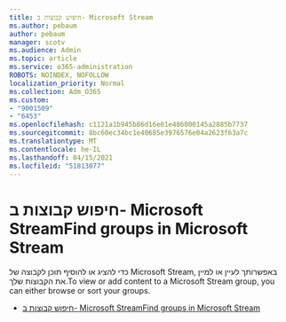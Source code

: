 ```yaml
---
title: חיפוש קבוצות ב- Microsoft Stream
ms.author: pebaum
author: pebaum
manager: scotv
ms.audience: Admin
ms.topic: article
ms.service: o365-administration
ROBOTS: NOINDEX, NOFOLLOW
localization_priority: Normal
ms.collection: Adm_O365
ms.custom:
- "9001509"
- "6453"
ms.openlocfilehash: c1121a1b945b86d16e01e486000145a2885b7737
ms.sourcegitcommit: 8bc60ec34bc1e40685e3976576e04a2623f63a7c
ms.translationtype: MT
ms.contentlocale: he-IL
ms.lasthandoff: 04/15/2021
ms.locfileid: "51813077"
---
```

# <a name="find-groups-in-microsoft-stream"></a><span data-ttu-id="b6958-102">חיפוש קבוצות ב- Microsoft Stream</span><span class="sxs-lookup"><span data-stu-id="b6958-102">Find groups in Microsoft Stream</span></span>

<span data-ttu-id="b6958-103">כדי להציג או להוסיף תוכן לקבוצה של Microsoft Stream, באפשרותך לעיין או למיין את הקבוצות שלך.</span><span class="sxs-lookup"><span data-stu-id="b6958-103">To view or add content to a Microsoft Stream group, you can either browse or sort your groups.</span></span>  

- [<span data-ttu-id="b6958-104">חיפוש קבוצות ב- Microsoft Stream</span><span class="sxs-lookup"><span data-stu-id="b6958-104">Find groups in Microsoft Stream</span></span>](https://docs.microsoft.com/stream/portal-browse-filter-groups)
